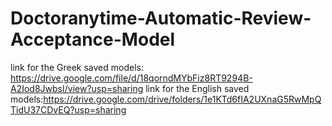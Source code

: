 # Doctoranytime-Automatic-Review-Acceptance-Model
link for the Greek saved models: https://drive.google.com/file/d/18qorndMYbFiz8RT9294B-A2Iod8JwbsI/view?usp=sharing
link for the English saved models:https://drive.google.com/drive/folders/1e1KTd6fIA2UXnaG5RwMpQTidU37CDvEQ?usp=sharing

